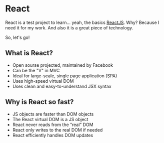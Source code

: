 # React

React is a test project to learn... yeah, the basics [ReactJS](https://facebook.github.io/react/).
Why? Because I need it for my work. And also it is a great piece of technology.

So, let's go!

## What is React?

- Open sourse projected, maintained by Facebook
- Can be the "V" in MVC
- Ideal for large-scale, single page application (SPA)
- Uses high-speed virtual DOM
- Uses clean and easy-to-understand JSX syntax

## Why is React so fast?

- JS objects are faster than DOM objects
- The React virtual DOM is a JS object
- React never reads from the “real” DOM
- React only writes to the real DOM if needed
- React efficiently handles DOM updates
